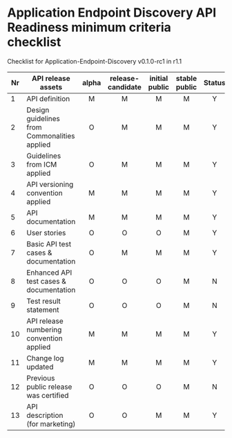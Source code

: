 # Application Endpoint Discovery API Readiness minimum criteria checklist

Checklist for Application-Endpoint-Discovery v0.1.0-rc1 in r1.1

| Nr | API release assets  | alpha | release-candidate |  initial<br>public | stable<br> public | Status | Reference information |
|----|----------------------------------------------|:-----:|:-----------------:|:-------:|:------:|:----:|----|
|  1 | API definition                               |   M   |         M         |    M    |    M   | Y    | [link](/code/API_definitions/Application_Endpoint_Discovery_API.yaml) |
|  2 | Design guidelines from Commonalities applied |   O   |         M         |    M    |    M   | Y    | Comm. release r3.2 |
|  3 | Guidelines from ICM applied                  |   O   |         M         |    M    |    M   | Y    | ICM release r3.2 |
|  4 | API versioning convention applied            |   M   |         M         |    M    |    M   | Y    |      |
|  5 | API documentation                            |   M   |         M         |    M    |    M   | Y    | inline in YAML |
|  6 | User stories                                 |   O   |         O         |    O    |    M   | Y    | [link](/documentation/API_documentation/application-endpoint-discovery-User-Story.md) |
|  7 | Basic API test cases & documentation         |   O   |         M         |    M    |    M   | Y    | [link](/code/Test_definitions/application-endpoint-discovery.feature) |
|  8 | Enhanced API test cases & documentation      |   O   |         O         |    O    |    M   | N    |      |
|  9 | Test result statement                        |   O   |         O         |    O    |    M   | N    |      |
| 10 | API release numbering convention applied     |   M   |         M         |    M    |    M   | Y    |      |
| 11 | Change log updated                           |   M   |         M         |    M    |    M   | Y    | [link](/CHANGELOG.MD)     |
| 12 | Previous public release was certified        |   O   |         O         |    O    |    M   | N    |      |
| 13 | API description (for marketing)              |   O   |         O         |    M    |    M   | Y     | [Wiki link](https://lf-camaraproject.atlassian.net/wiki/spaces/CAM/pages/137166903/ApplicationEndpointDiscovery+API+description) |

